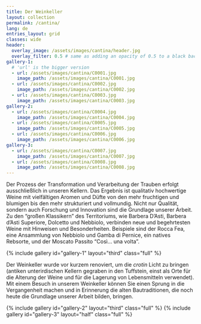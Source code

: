 ```yaml
---
title: Der Weinkeller
layout: collection
permalink: /cantina/
lang: de 
entries_layout: grid
classes: wide
header:
  overlay_image: /assets/images/cantina/header.jpg
  overlay_filter: 0.5 # same as adding an opacity of 0.5 to a black background
gallery-1:
  # 'url' is the bigger version
  - url: /assets/images/cantina/C0001.jpg
    image_path: /assets/images/cantina/C0001.jpg
  - url: /assets/images/cantina/C0002.jpg
    image_path: /assets/images/cantina/C0002.jpg
  - url: /assets/images/cantina/C0003.jpg
    image_path: /assets/images/cantina/C0003.jpg
gallery-2:
  - url: /assets/images/cantina/C0004.jpg
    image_path: /assets/images/cantina/C0004.jpg
  - url: /assets/images/cantina/C0005.jpg
    image_path: /assets/images/cantina/C0005.jpg
  - url: /assets/images/cantina/C0006.jpg
    image_path: /assets/images/cantina/C0006.jpg
gallery-3:
  - url: /assets/images/cantina/C0007.jpg
    image_path: /assets/images/cantina/C0007.jpg
  - url: /assets/images/cantina/C0008.jpg
    image_path: /assets/images/cantina/C0008.jpg
---
```


Der Prozess der Transformation und Verarbeitung der Trauben erfolgt
ausschließlich in unseren Kellern. Das Ergebnis ist
qualitativ hochwertige Weine mit vielfältigen Aromen und Düfte von den
mehr fruchtigen und blumigen bis den mehr strukturiert und vollmundig.
Nicht nur Qualität, sondern auch Forschung und Innovation sind die Grundlage 
unserer Arbeit. Zu den “großen Klassikern” des Territoriums, wie Barbera D’Asti, 
Barbera d’Asti Superiore, Dolcetto und Nebbiolo, verbinden neue und begehrtesten
Weine mit Hinweisen und Besonderheiten. Beispiele sind der Rocca Fea, eine 
Ansammlung von Nebbiolo und Gamba di Pernice, ein natives Rebsorte,
und der Moscato Passito “Così… una volta”. 

{% include gallery id="gallery-1" layout="third" class="full" %}

Der Weinkeller wurde vor kurzem 
renoviert, um die _crotin_ Licht zu bringen (antiken unterirdischen Kellern 
gegraben in den Tuffstein, einst als Orte für die Alterung der Weine und 
für die Lagerung von Lebensmitteln verwendet). Mit einem Besuch in unserem
Weinkeller können Sie einen Sprung in die Vergangenheit machen und in Erinnerung
die alten Bautraditionen, die noch heute die Grundlage unserer Arbeit bilden, bringen.

{% include gallery id="gallery-2" layout="third" class="full" %}
{% include gallery id="gallery-3" layout="half" class="full" %}

